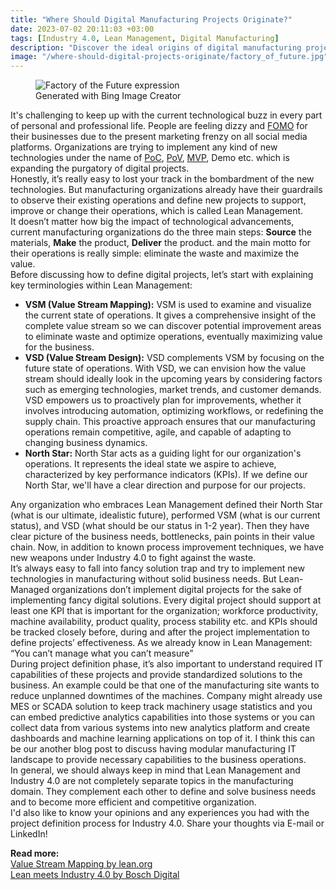 ```yaml
---
title: "Where Should Digital Manufacturing Projects Originate?"
date: 2023-07-02 20:11:03 +03:00
tags: [Industry 4.0, Lean Management, Digital Manufacturing]
description: "Discover the ideal origins of digital manufacturing projects and optimize your operations for efficiency and value creation. #DigitalManufacturing, #Industry40"
image: "/where-should-digital-projects-originate/factory_of_future.jpg"
---
```


<figure>
<img src="/where-should-digital-manufacturing-projects-originate/factory_of_future.jpg" alt="Factory of the Future expression">
<figcaption>Generated with Bing Image Creator</figcaption>
</figure>

It's challenging to keep up with the current technological buzz in every part of personal and professional life. People are feeling dizzy and [FOMO](https://www.ncbi.nlm.nih.gov/pmc/articles/PMC8283615/) for their businesses due to the present marketing frenzy on all social media platforms. Organizations are trying to implement any kind of new technologies under the name of [PoC](https://en.wikipedia.org/wiki/Proof_of_concept), [PoV](https://about.gitlab.com/handbook/customer-success/solutions-architects/tools-and-resources/pov/#:~:text=Proof%20of%20value%20is%20a,documented%20through%20the%20POV%20process.), [MVP](https://en.wikipedia.org/wiki/Minimum_viable_product), Demo etc. which is expanding the purgatory of digital projects.  
Honestly, it’s really easy to lost your track in the bombardment of the new technologies. But manufacturing organizations already have their guardrails to observe their existing operations and define new projects to support, improve or change their operations, which is called Lean Management.  
It doesn’t matter how big the impact of technological advancements, current manufacturing organizations do the three main steps: **Source** the materials, **Make** the product, **Deliver** the product. and the main motto for their operations is really simple: eliminate the waste and maximize the value.  
Before discussing how to define digital projects, let’s start with explaining key terminologies within Lean Management:  
- **VSM (Value Stream Mapping):** VSM is used to examine and visualize the current state of operations. It gives a comprehensive insight of the complete value stream so we can discover potential improvement areas to eliminate waste and optimize operations, eventually maximizing value for the business.  
- **VSD (Value Stream Design):** VSD complements VSM by focusing on the future state of operations. With VSD, we can envision how the value stream should ideally look in the upcoming years by considering factors such as emerging technologies, market trends, and customer demands. VSD empowers us to proactively plan for improvements, whether it involves introducing automation, optimizing workflows, or redefining the supply chain. This proactive approach ensures that our manufacturing operations remain competitive, agile, and capable of adapting to changing business dynamics.  
- **North Star:** North Star acts as a guiding light for our organization's operations. It represents the ideal state we aspire to achieve, characterized by key performance indicators (KPIs). If we define our North Star, we'll have a clear direction and purpose for our projects.  

Any organization who embraces Lean Management defined their North Star (what is our ultimate, idealistic future), performed VSM (what is our current status), and VSD (what should be our status in 1-2 year). Then they have clear picture of the business needs, bottlenecks, pain points in their value chain. Now, in addition to known process improvement techniques, we have new weapons under Industry 4.0 to fight against the waste.  
It’s always easy to fall into fancy solution trap and try to implement new technologies in manufacturing without solid business needs. But Lean-Managed organizations don’t implement digital projects for the sake of implementing fancy digital solutions. Every digital project should support at least one KPI that is important for the organization; workforce productivity, machine availability, product quality, process stability etc. and KPIs should be tracked closely before, during and after the project implementation to define projects’ effectiveness. As we already know in Lean Management: “You can’t manage what you can’t measure”  
During project definition phase, it’s also important to understand required IT capabilities of these projects and provide standardized solutions to the business. An example could be that one of the manufacturing site wants to reduce unplanned downtimes of the machines. Company might already use MES or SCADA solution to keep track machinery usage statistics and you can embed predictive analytics capabilities into those systems or you can collect data from various systems into new analytics platform and create dashboards and machine learning applications on top of it. I think this can be our another blog post to discuss having modular manufacturing IT landscape to provide necessary capabilities to the business operations.  
In general, we should always keep in mind that Lean Management and Industry 4.0 are not completely separate topics in the manufacturing domain. They complement each other to define and solve business needs and to become more efficient and competitive organization.  
I'd also like to know your opinions and any experiences you had with the project definition process for Industry 4.0. Share your thoughts via E-mail or LinkedIn!  
  
**Read more:**  
[Value Stream Mapping by lean.org](https://www.lean.org/lexicon-terms/value-stream-mapping/)  
[Lean meets Industry 4.0 by Bosch Digital](https://blog.bosch-digital.com/lean-meets-industry-4-0-value-stream-thinking-denominator/)  